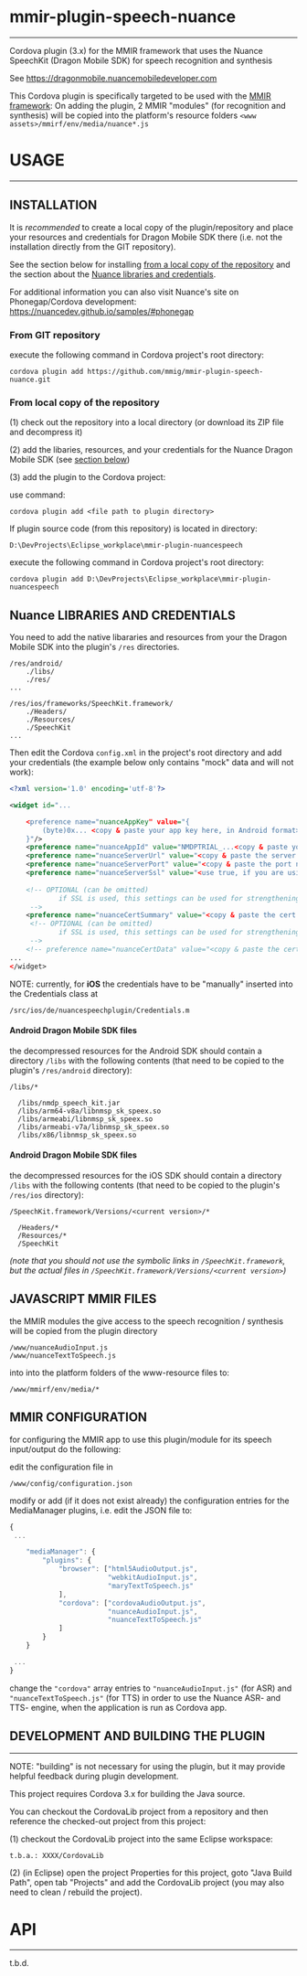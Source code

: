 # mmir-plugin-speech-nuance
----

Cordova plugin (3.x) for the MMIR framework that uses the Nuance SpeechKit (Dragon Mobile SDK)
for speech recognition and synthesis


See
https://dragonmobile.nuancemobiledeveloper.com



This Cordova plugin is specifically targeted to be used with the [MMIR framework][1]: 
On adding the plugin, 2 MMIR "modules" (for recognition and synthesis) will be copied
into the platform's resource folders `<www assets>/mmirf/env/media/nuance*.js`

# USAGE
------

## INSTALLATION

It is *recommended* to create a local copy of the plugin/repository and place your resources and credentials
for Dragon Mobile SDK there (i.e. not the installation directly from the GIT repository).

See the section below for installing [from a local copy of the repository](#from-local-copy-of-the-repository)
and the section about the [Nuance libraries and credentials](#nuance-libraries-and-credentials).


For additional information you can also visit Nuance's site on Phonegap/Cordova development: 
https://nuancedev.github.io/samples/#phonegap


### From GIT repository

execute the following command in Cordova project's root directory: 

    cordova plugin add https://github.com/mmig/mmir-plugin-speech-nuance.git


### From local copy of the repository

(1) check out the repository into a local directory (or download its ZIP file and decompress it)

(2) add the libaries, resources, and your credentials for the Nuance Dragon Mobile SDK (see [section below](#nuance-libraries-and-credentials))

(3) add the plugin to the Cordova project:

use command: 

    cordova plugin add <file path to plugin directory>

If plugin source code (from this repository) is located in directory: 

    D:\DevProjects\Eclipse_workplace\mmir-plugin-nuancespeech

execute the following command in Cordova project's root directory: 

    cordova plugin add D:\DevProjects\Eclipse_workplace\mmir-plugin-nuancespeech


## Nuance LIBRARIES AND CREDENTIALS

You need to add the native libararies and resources from your the Dragon Mobile SDK into
the plugin's `/res` directories.


    /res/android/
        ./libs/
        ./res/
    ...
    
    /res/ios/frameworks/SpeechKit.framework/
        ./Headers/
        ./Resources/
        ./SpeechKit
    ...


Then edit the Cordova `config.xml` in the project's root directory and add your credentials (the example below
only contains "mock" data and will not work):
```xml
<?xml version='1.0' encoding='utf-8'?>

<widget id="...

    <preference name="nuanceAppKey" value="{ 
		(byte)0x... <copy & paste your app key here, in Android format>
	}"/>
    <preference name="nuanceAppId" value="NMDPTRIAL_...<copy & paste your app ID here>"/>
    <preference name="nuanceServerUrl" value="<copy & paste the server URL for the SpeechKit service>"/>
    <preference name="nuanceServerPort" value="<copy & paste the port number>"/>
    <preference name="nuanceServerSsl" value="<use true, if you are using SSL>"/>
    
    <!-- OPTIONAL (can be omitted)
    		if SSL is used, this settings can be used for strengthening the encryption
     -->
    <preference name="nuanceCertSummary" value="<copy & paste the cert summary>"/>
	 <!-- OPTIONAL (can be omitted)
    		if SSL is used, this settings can be used for strengthening the encryption
     -->
    <!-- preference name="nuanceCertData" value="<copy & paste the cert data>"/-->
...
</widget>
```

NOTE: currently, for **iOS** the credentials have to be "manually" inserted into the Credentials class at

    /src/ios/de/nuancespeechplugin/Credentials.m


#### Android Dragon Mobile SDK files

the decompressed resources for the Android SDK should contain a directory `/libs`
with the following contents (that need to be copied to the plugin's `/res/android` directory):
```
/libs/*

  /libs/nmdp_speech_kit.jar
  /libs/arm64-v8a/libnmsp_sk_speex.so
  /libs/armeabi/libnmsp_sk_speex.so
  /libs/armeabi-v7a/libnmsp_sk_speex.so
  /libs/x86/libnmsp_sk_speex.so
```

#### Android Dragon Mobile SDK files

the decompressed resources for the iOS SDK should contain a directory `/libs`
with the following contents (that need to be copied to the plugin's `/res/ios` directory):
```
/SpeechKit.framework/Versions/<current version>/*

  /Headers/*
  /Resources/*
  /SpeechKit
```
_(note that you should not use the symbolic links in `/SpeechKit.framework`, but the actual files
in `/SpeechKit.framework/Versions/<current version>`)_


## JAVASCRIPT MMIR FILES

the MMIR modules the give access to the speech recognition / synthesis will be copied
    from the plugin directory 

    /www/nuanceAudioInput.js
    /www/nuanceTextToSpeech.js
 
into into the platform folders of the www-resource files to: 

    /www/mmirf/env/media/*

 
## MMIR CONFIGURATION

for configuring the MMIR app to use this plugin/module for its speech input/output do the following: 

edit the configuration file in 

    /www/config/configuration.json
 
modify or add (if it does not exist already) the configuration entries
for the MediaManager plugins, i.e. edit the JSON file to: 
```javascript
{
 ...

    "mediaManager": {
    	"plugins": {
    		"browser": ["html5AudioOutput.js",
    		            "webkitAudioInput.js",
    		            "maryTextToSpeech.js"
    		],
    		"cordova": ["cordovaAudioOutput.js",
    		            "nuanceAudioInput.js",
    		            "nuanceTextToSpeech.js"
    		]
    	}
    }

 ...
}
```
change the `"cordova"` array entries to `"nuanceAudioInput.js"` (for ASR) and
`"nuanceTextToSpeech.js"` (for TTS) in order to use the Nuance ASR- and TTS-
engine, when the application is run as Cordova app.



## DEVELOPMENT AND BUILDING THE PLUGIN
------

NOTE:
"building" is not necessary for using the plugin, but it
may provide helpful feedback during plugin development.

This project requires Cordova 3.x for building the Java source.

You can checkout the CordovaLib project from a repository and then
reference the checked-out project from this project:

(1) checkout the CordovaLib project into the same Eclipse workspace: 

    t.b.a.: XXXX/CordovaLib 

(2) (in Eclipse) open the project Properties for this project, goto "Java Build Path", open tab "Projects"
 and add the CordovaLib project (you may also need to clean / rebuild the project).


# API
----
t.b.d.


[1]: https://github.com/mmig/mmir

